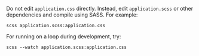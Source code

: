 Do not edit `application.css` directly. Instead, edit `application.scss` or
other dependencies and compile using SASS. For example:
```
scss application.scss:application.css
```

For running on a loop during development, try:
```
scss --watch application.scss:application.css
```
